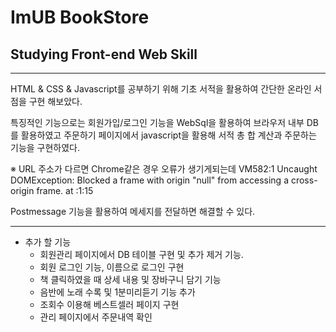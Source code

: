 # ImUB BookStore
## Studying Front-end Web Skill
----------------------------
HTML & CSS & Javascript를 공부하기 위해 기초 서적을 활용하여
간단한 온라인 서점을 구현 해보았다.

특징적인 기능으로는
회원가입/로그인 기능을 WebSql을 활용하여 브라우저 내부 DB를 활용하였고
주문하기 페이지에서 javascript을 활용해 서적 총 합 계산과 주문하는 기능을 구현하였다.

※ URL 주소가 다르면 Chrome같은 경우 오류가 생기게되는데
VM582:1 Uncaught DOMException: Blocked a frame with origin "null" from accessing a cross-origin frame. at <anonymous>:1:15
  
Postmessage 기능을 활용하여 메세지를 전달하면 해결할 수 있다.

* * *
+ 추가 할 기능
  + 회원관리 페이지에서 DB 테이블 구현 및 추가 제거 기능.
  + 회원 로그인 기능, 이름으로 로그인 구현
  + 책 클릭하였을 때 상세 내용 및 장바구니 담기 기능
  + 음반에 노래 수록 및 1분미리듣기 기능 추가
  + 조회수 이용해 베스트셀러 페이지 구현
  + 관리 페이지에서 주문내역 확인

